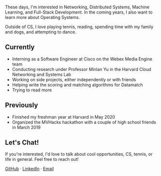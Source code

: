 ---
---


These days, I'm interested in Networking, Distributed Systems, Machine Learning, and Full-Stack Development. In the coming years, I also want to learn more about Operating Systems.

Outside of CS, I love playing tennis, reading, spending time with my family and dogs, and attempting to dance.

## Currently

- Interning as a Software Engineer at Cisco on the Webex Media Engine team
- Conducting research under Professor Minlan Yu in the Harvard Cloud Networking and Systems Lab
- Working on side projects, either independently or with friends
- Helping write the scoring and matching algorithms for Datamatch
- Trying to read more

## Previously

- Finished my freshman year at Harvard in May 2020
- Organized the MVHacks hackathon with a couple of high school friends in March 2019

## Let's Chat!

If you're interested, I'd love to talk about cool opportunities, CS, tennis, or life in general. Feel free to reach out!

[GitHub](https://github.com/HsuJeremy) · [LinkedIn](https://www.linkedin.com/in/jeremy-hsu/) · [Email](mailto:jeremyhsu@college.harvard.edu)
